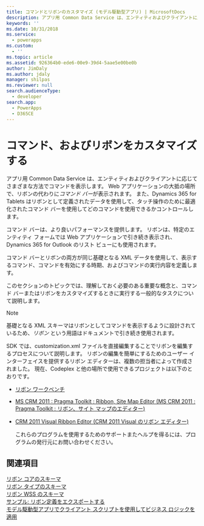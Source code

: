 ```yaml
---
title: コマンドとリボンのカスタマイズ (モデル駆動型アプリ) | MicrosoftDocs
description: アプリ用 Common Data Service は、エンティティおよびクライアントに応じてさまざまな方法でコマンドを表示します。 Web アプリケーションの大抵の場所で、リボンの代わりにコマンド バーが表示されます。 また、タブレット PC 用 Dynamics 365 はリボンとして定義されたデータを使用して、タッチ操作のために最適化されたコマンド バーを使用してどのコマンドを使用できるかコントロールします。
keywords: ''
ms.date: 10/31/2018
ms.service:
  - powerapps
ms.custom:
  - ''
ms.topic: article
ms.assetid: 926364b0-ede6-00e9-39d4-5aae5e00be0b
author: JimDaly
ms.author: jdaly
manager: shilpas
ms.reviewer: null
search.audienceType:
  - developer
search.app:
  - PowerApps
  - D365CE
---
```


# <a name="customize-commands-and-the-ribbon"></a>コマンド、およびリボンをカスタマイズする

<!-- https://docs.microsoft.com/en-us/dynamics365/customer-engagement/developer/customize-dev/customize-commands-ribbon -->

 アプリ用 Common Data Service は、エンティティおよびクライアントに応じてさまざまな方法でコマンドを表示します。 Web アプリケーションの大抵の場所で、リボンの代わりに*コマンド バー*が表示されます。 また、Dynamics 365 for Tablets はリボンとして定義されたデータを使用して、タッチ操作のために最適化されたコマンド バーを使用してどのコマンドを使用できるかコントロールします。  
  
 コマンド バーは、より良いパフォーマンスを提供します。 リボンは、特定のエンティティ フォームでは Web アプリケーションで引き続き表示され、Dynamics 365 for Outlook のリスト ビューにも使用されます。  
  
 コマンド バーとリボンの両方が同じ基礎となる XML データを使用して、表示するコマンド、コマンドを有効にする時期、およびコマンドの実行内容を定義します。  
  
 このセクションのトピックでは、理解しておく必要のある重要な概念と、コマンド バーまたはリボンをカスタマイズするときに実行する一般的なタスクについて説明します。  
  
> [!NOTE]
>  基礎となる XML スキーマはリボンとしてコマンドを表示するように設計されているため、*リボン* という用語はドキュメントで引き続き使用されます。  
  
 SDK では、customization.xml ファイルを直接編集することでリボンを編集するプロセスについて説明します。 リボンの編集を簡単にするためのユーザー インターフェイスを提供するリボン エディターは、複数の担当者によって作成されました。 現在、Codeplex と他の場所で使用できるプロジェクトは以下のとおりです。  
  
- [リボン ワークベンチ](http://www.develop1.net/public/rwb/ribbonworkbench.aspx)  
  
- [MS CRM 2011 : Pragma Toolkit : Ribbon, Site Map Editor (MS CRM 2011 : Pragma Toolkit : リボン、サイト マップのエディター)](http://pragmatoolkit.codeplex.com/)  
  
- [CRM 2011 Visual Ribbon Editor (CRM 2011 Visual のリボン エディター)](http://crmvisualribbonedit.codeplex.com/)  
  
  これらのプログラムを使用するためのサポートまたヘルプを得るには、プログラムの発行元にお問い合わせください。  
  
  
## <a name="see-also"></a>関連項目  

 [リボン コアのスキーマ](ribbon-core-schema.md)  
 [リボン タイプのスキーマ](ribbon-types-schema.md)  
 [リボン WSS のスキーマ](ribbon-wss-schema.md)<br/> 
 [サンプル: リボン定義をエクスポートする](sample-export-ribbon-definitions.md)<br/> 
 [モデル駆動型アプリでクライアント スクリプトを使用してビジネス ロジックを適用](client-scripting.md)
